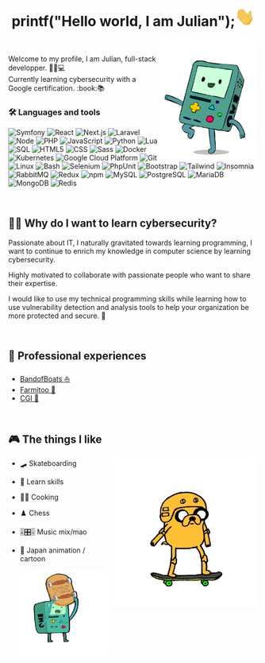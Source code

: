 <h1 align="center">printf("Hello world, I am Julian");<img src="https://raw.githubusercontent.com/JulianCamart/JulianCamart/main/images/hi.gif" width="40" /></h1>

<img align='right' src="https://raw.githubusercontent.com/JulianCamart/JulianCamart/main/images/bmo.gif" width="200" />

<br>

<p>Welcome to my profile, I am Julian, full-stack developper. 🧙‍♂️💻<br> Currently learning cybersecurity with a Google certification. :book:📚</p>


<h3>🛠️ Languages and tools</h3>
<p>
  <img alt="Symfony" src="https://img.shields.io/badge/-Symfony-333333?style=flat-square&logo=symfony&logoColor=white" />
  <img alt="React" src="https://img.shields.io/badge/-React-087ea4?style=flat-square&logo=react&logoColor=white" />
  <img alt="Next.js" src="https://img.shields.io/badge/-Next-171717?style=flat-square&logo=nextdotjs&logoColor=white" />
  <img alt="Laravel" src="https://img.shields.io/badge/-Laravel-f9322c?style=flat-square&logo=laravel&logoColor=white" />
  <img alt="Node" src="https://img.shields.io/badge/-Node-026e00?style=flat-square&logo=nodedotjs&logoColor=white" />
  <img alt="PHP" src="https://img.shields.io/badge/-PHP-4f5b93?style=flat-square&logo=php&logoColor=white" />
  <img alt="JavaScript" src="https://img.shields.io/badge/-JavaScript-efd81d?style=flat-square&logo=javascript&logoColor=white" />
  <img alt="Python" src="https://img.shields.io/badge/-Python-1d405d?style=flat-square&logo=python&logoColor=white" />
  <img alt="Lua" src="https://img.shields.io/badge/-Lua-00007f?style=flat-square&logo=lua&logoColor=white" />
  <img alt="SQL" src="https://img.shields.io/badge/-SQL-00a5e4?style=flat-square&logoColor=white" />
  <img alt="HTML5" src="https://img.shields.io/badge/-HTML5-e75f24?style=flat-square&logo=html5&logoColor=white" />
  <img alt="CSS" src="https://img.shields.io/badge/-CSS-254bdd?style=flat-square&logoColor=white" />
  <img alt="Sass" src="https://img.shields.io/badge/-Sass-cf649a?style=flat-square&logo=sass&logoColor=white" />
  <img alt="Docker" src="https://img.shields.io/badge/-Docker-1d63ed?style=flat-square&logo=docker&logoColor=white" />
  <img alt="Kubernetes" src="https://img.shields.io/badge/-Kubernetest-326de6?style=flat-square&logo=kubernetes&logoColor=white" />
  <img alt="Google Cloud Platform" src="https://img.shields.io/badge/-Google_Cloud_Platform-4181eb?style=flat-square&logo=google-cloud&logoColor=white" />
  <img alt="Git" src="https://img.shields.io/badge/-Git-e94e31?style=flat-square&logo=git&logoColor=white" />
  <img alt="Linux" src="https://img.shields.io/badge/-linux-020204?style=flat-square&logo=linux&logoColor=white" />
  <img alt="Bash" src="https://img.shields.io/badge/-Bash-3c4548?style=flat-square&logo=bash&logoColor=white" />
  <img alt="Selenium" src="https://img.shields.io/badge/-Selenium-00ae00?style=flat-square&logo=selenium&logoColor=white" />
  <img alt="PhpUnit" src="https://img.shields.io/badge/-PhpUnit-3a97d0?style=flat-square&logo=phpunit&logoColor=white" />
  <img alt="Bootstrap" src="https://img.shields.io/badge/-Bootstrap-7811f2?style=flat-square&logo=bootstrap&logoColor=white" />
  <img alt="Tailwind" src="https://img.shields.io/badge/-Tailwind-36b7f0?style=flat-square&logo=tailwind&logoColor=white" />
  <img alt="Insomnia" src="https://img.shields.io/badge/-Insomnia-4000bf?style=flat-square&logo=insomnia&logoColor=white" />
  <img alt="RabbitMQ" src="https://img.shields.io/badge/-RabbitMQ-ef6000?style=flat-square&logo=rabbitmq&logoColor=white" />
  <img alt="Redux" src="https://img.shields.io/badge/-Redux-7247b5?style=flat-square&logo=redux&logoColor=white" />
  <img alt="npm" src="https://img.shields.io/badge/-NPM-c53635?style=flat-square&logo=npm&logoColor=white" />
  <img alt="MySQL" src="https://img.shields.io/badge/-MySQL-00a5e4?style=flat-square&logo=mysql&logoColor=white" />
  <img alt="PostgreSQL" src="https://img.shields.io/badge/-PostgreSQL-31648c?style=flat-square&logo=postgresql&logoColor=white" />
  <img alt="MariaDB" src="https://img.shields.io/badge/-MariaDB-c0765a?style=flat-square&logo=mariadb&logoColor=white" />
  <img alt="MongoDB" src="https://img.shields.io/badge/-MongoDB-45a73b?style=flat-square&logo=mongoDB&logoColor=white" />
  <img alt="Redis" src="https://img.shields.io/badge/-Reddis-dc382c?style=flat-square&logo=redis&logoColor=white" />
</p>
<br>

<h2>👨‍💻 Why do I want to learn cybersecurity?</h2>

<p>Passionate about IT, I naturally gravitated towards learning programming, I want to continue to enrich my knowledge in computer science by learning cybersecurity.</p>
<p>Highly motivated to collaborate with passionate people who want to share their expertise.</p>
<p>I would like to use my technical programming skills while learning how to use vulnerability detection and analysis tools to help your organization be more protected and secure. 🔐</p>
<br>

<h2>💼 Professional experiences</h2>

  - [BandofBoats :sailboat:](https://www.bandofboats.com)
  - [Farmitoo :tractor:](https://www.farmitoo.com)
  - [CGI :office:](https://www.cgi.com)   
<br>

<h2>🎮 The things I like</h2>
<img align='right' src="https://raw.githubusercontent.com/JulianCamart/JulianCamart/main/images/jake_skate.webp" width="300" />

- 🛹 Skateboarding
- 📖 Learn skills
- 👨‍🍳 Cooking
- ♟️ Chess
- 🎚️🎛️🎚️ Music mix/mao
- 🎌 Japan animation / cartoon

  <img align='left' src="https://raw.githubusercontent.com/JulianCamart/JulianCamart/main/images/bmo_skate.gif" width="175" />
  
